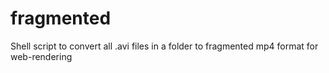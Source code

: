 # fragmented
Shell script to convert all .avi files in a folder to fragmented mp4 format for web-rendering
